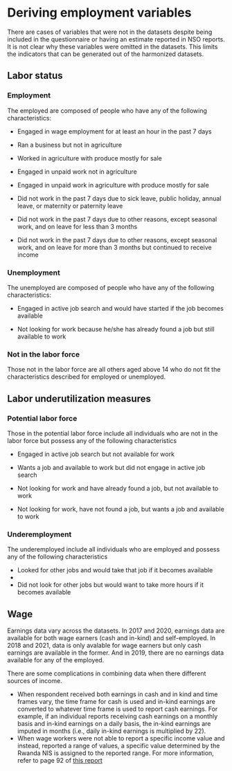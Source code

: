 # Deriving employment variables

There are cases of variables that were not in the datasets despite being included in the questionnaire or having an estimate reported in NSO reports. It is not clear why these variables were omitted in the datasets. This limits the indicators that can be generated out of the harmonized datasets.

## Labor status

### Employment

The employed are composed of people who have any of the following characteristics:

- Engaged in wage employment for at least an hour in the past 7 days

- Ran a business but not in agriculture

- Worked in agriculture with produce mostly for sale

- Engaged in unpaid work not in agriculture

- Engaged in unpaid work in agriculture with produce mostly for sale

- Did not work in the past 7 days due to sick leave, public holiday, annual leave, or maternity or paternity leave

- Did not work in the past 7 days due to other reasons, except seasonal work, and on leave for less than 3 months

- Did not work in the past 7 days due to other reasons, except seasonal work, and on leave for more than 3 months but continued to receive income

### Unemployment

The unemployed are composed of people who have any of the following characteristics:

- Engaged in active job search and would have started if the job becomes available

- Not looking for work because he/she has already found a job but still available to work

### Not in the labor force

Those not in the labor force are all others aged above 14 who do not fit the characteristics described for employed or unemployed.

## Labor underutilization measures

### Potential labor force

Those in the potential labor force include all individuals who are not in the labor force but possess any of the following characteristics

- Engaged in active job search but not available for work

- Wants a job and available to work but did not engage in active job search

- Not looking for work and have already found a job, but not available to work

- Not looking for work, have not found a job, but wants a job and available to work

### Underemployment

The underemployed include all individuals who are employed and possess any of the following characteristics

- Looked for other jobs and would take that job if it becomes available
- 
- Did not look for other jobs but would want to take more hours if it becomes available

## Wage

Earnings data vary across the datasets. In 2017 and 2020, earnings data are available for both wage earners (cash and in-kind) and self-employed. In 2018 and 2021, data is only avalable for wage earners but only cash earnings are available in the former. And in 2019, there are no earnings data available for any of the employed.

There are some complications in combining data when there different sources of income.
- When respondent received both earnings in cash and in kind and time frames vary, the time frame for cash is used and in-kind earnings are converted to whatever time frame is used to report cash earnings. For example, if an individual reports receiving cash earnings on a monthly basis and in-kind earnings on a daily basis, the in-kind earnings are imputed in months (i.e., daily in-kind earnings is multiplied by 22).
- When wage workers were not able to report a specific income value and instead, reported a range of values, a specific value determined by the Rwanda NIS is assigned to the reported range. For more information, refer to page 92 of [this report](utilities/LEBOUR%20FORCE%20SURVEY%20REPORT%20FEB%202017.pdf)


